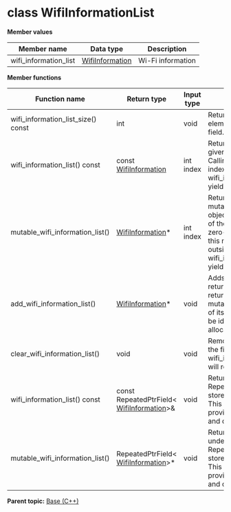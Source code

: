 # class WifiInformationList

 **Member values** 

|Member name|Data type|Description|
|-----------|---------|-----------|
|wifi\_information\_list| [WifiInformation](WifiInformation.md#)|Wi-Fi information|

 **Member functions** 

|Function name|Return type|Input type|Description|
|-------------|-----------|----------|-----------|
|wifi\_information\_list\_size\(\) const|int|void|Returns the number of elements currently in the field.|
|wifi\_information\_list\(\) const|const [WifiInformation](WifiInformation.md#)|int index|Returns the element at the given zero-based index. Calling this method with index outside of \[0, wifi\_information\_list\_size\(\)\) yields undefined behavior.|
|mutable\_wifi\_information\_list\(\)| [WifiInformation](WifiInformation.md#)\*|int index|Returns a pointer to the mutable [WifiInformation](WifiInformation.md#) object that stores the value of the element at the given zero-based index. Calling this method with index outside of \[0, wifi\_information\_list\_size\(\)\) yields undefined behavior.|
|add\_wifi\_information\_list\(\)| [WifiInformation](WifiInformation.md#)\*|void|Adds a new element and returns a pointer to it. The returned [WifiInformation](WifiInformation.md#) is mutable and will have none of its fields set \(i.e. it will be identical to a newly-allocated [WifiInformation](WifiInformation.md#)\).|
|clear\_wifi\_information\_list\(\)|void|void|Removes all elements from the field. After calling this, wifi\_information\_list\_size\(\) will return zero.|
|wifi\_information\_list\(\) const|const RepeatedPtrField< [WifiInformation](WifiInformation.md#)\>&|void|Returns the underlying RepeatedPtrField that stores the field's elements. This container class provides STL-like iterators and other methods.|
|mutable\_wifi\_information\_list\(\)|RepeatedPtrField< [WifiInformation](WifiInformation.md#)\>\*|void|Returns a pointer to the underlying mutable RepeatedPtrField that stores the field's elements. This container class provides STL-like iterators and other methods.|

**Parent topic:** [Base \(C++\)](../../summary_pages/Base.md)

